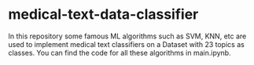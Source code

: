 # medical-text-data-classifier

In this repository some famous ML algorithms such as SVM, KNN, etc are used to implement medical text classifiers on a Dataset with 23 topics as classes.
You can find the code for all these algorithms in main.ipynb.

